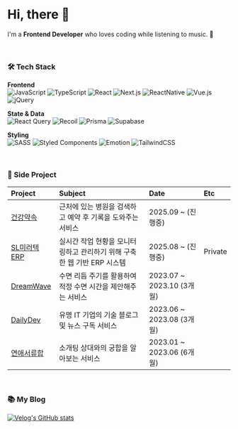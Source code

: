 

# Hi, there 👋
I'm a **Frontend Developer** who loves coding while listening to music. 💖

<br/>

### 🛠 Tech Stack

**Frontend**  
![JavaScript](https://img.shields.io/badge/javascript-%23323330.svg?style=flat-square&logo=javascript&logoColor=%23F7DF1E) ![TypeScript](https://img.shields.io/badge/typescript-%23007ACC.svg?style=flat-square&logo=typescript&logoColor=white) ![React](https://img.shields.io/badge/React-%2320232a.svg?style=flat-square&logo=react&logoColor=%2361DAFB) ![Next.js](https://img.shields.io/badge/Next.js-000000?style=flat-square&logo=nextdotjs&logoColor=white) ![ReactNative](https://img.shields.io/badge/ReactNative-%2320232a.svg?style=flat-square&logo=react&logoColor=%2361DAFB) ![Vue.js](https://img.shields.io/badge/vuejs-%2335495e.svg?style=flat-square&logo=vuedotjs&logoColor=%234FC08D) ![jQuery](https://img.shields.io/badge/jquery-%230769AD.svg?style=flat-square&logo=jquery&logoColor=white)  

**State & Data**  
![React Query](https://img.shields.io/badge/-React%20Query-FF4154?style=flat-square&logo=react%20query&logoColor=white) ![Recoil](https://img.shields.io/badge/Recoil-3578E5?style=flat-square&logo=recoil&logoColor=white) ![Prisma](https://img.shields.io/badge/Prisma-2D3748?style=flat-square&logo=Prisma&logoColor=white) ![Supabase](https://img.shields.io/badge/Supabase-3ECF8E?style=flat-square&logo=supabase&logoColor=white)  

**Styling**  
![SASS](https://img.shields.io/badge/SASS-hotpink.svg?style=flat-square&logo=SASS&logoColor=white) ![Styled Components](https://img.shields.io/badge/styled--components-DB7093?style=flat-square&logo=styled-components&logoColor=white) ![Emotion](https://img.shields.io/badge/Emotion-E6007A?style=flat-square&logo=Emotion&logoColor=white) ![TailwindCSS](https://img.shields.io/badge/tailwindcss-%2338B2AC.svg?style=flat-square&logo=tailwind-css&logoColor=white)  

<br/>

### 🤝 Side Project

|                             Project                                |        Subject                                  |          Date            |          Etc           |
|:-------------------------------------------------------------------|:------------------------------------------------|:------------------------ |:---------------------- |
|  [건강약속](https://github.com/hwangdaehan/healthPromise) | 근처에 있는 병원을 검색하고 예약 후 기록을 도와주는 서비스 | 2025.09 ~ (진행중)          |             |
|  [SL미러텍 ERP](https://github.com/kkomyoung/factory-worklog) | 실시간 작업 현황을 모니터링하고 관리하기 위해 구축한 웹 기반 ERP 시스템  | 2025.08 ~ (진행중)          |      Private       |
|  [DreamWave](https://github.com/let-sgoDreamTeam/dream-wave-front) |  수면 리듬 주기를 활용하여 적정 수면 시간을 제안해주는 서비스  | 2023.07 ~ 2023.10 (3개월)          |             |
| [DailyDev](https://github.com/TEAM-KN/daily_dev_front)             |  유명 IT 기업의 기술 블로그 및 뉴스 구독 서비스            | 2023.06 ~ 2023.08 (3개월)          |              |
| [연애서류합](https://github.com/kkomyoung/love-document-client)       |  소개팅 상대와의 궁합을 알아보는 서비스                   | 2023.01 ~ 2023.06 (6개월) |              |


<br />

### 📚 My Blog
[![Velog's GitHub stats](https://velog-readme-stats.vercel.app/api?name=kya754)](https://velog.io/@kya754)


<!--
**kkomyoung/kkomyoung** is a ✨ _special_ ✨ repository because its `README.md` (this file) appears on your GitHub profile.

Here are some ideas to get you started:

- 🔭 I’m currently working on ...
- 🌱 I’m currently learning ...
- 👯 I’m looking to collaborate on ...
- 🤔 I’m looking for help with ...
- 💬 Ask me about ...
- 📫 How to reach me: ...
- 😄 Pronouns: ...
- ⚡ Fun fact: ...
-->
